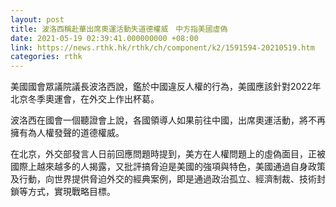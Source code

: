 ```yaml
---
layout: post
title: 波洛西稱赴華出席奧運活動失道德權威　中方指美國虛偽
date: 2021-05-19 02:39:41.000000000 +08:00
link: https://news.rthk.hk/rthk/ch/component/k2/1591594-20210519.htm
categories: rthk
---
```


美國國會眾議院議長波洛西說，鑑於中國違反人權的行為，美國應該針對2022年北京冬季奧運會，在外交上作出杯葛。

波洛西在國會一個聽證會上說，各國領導人如果前往中國，出席奧運活動，將不再擁有為人權發聲的道德權威。

在北京，外交部發言人日前回應問題時提到，美方在人權問題上的虛偽面目，正被國際上越來越多的人揭露，又批評搞脅迫是美國的強項與特色，美國通過自身政策及行動，向世界提供脅迫外交的經典案例，即是通過政治孤立、經濟制裁、技術封鎖等方式，實現戰略目標。
